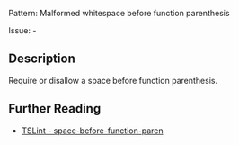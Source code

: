 Pattern: Malformed whitespace before function parenthesis

Issue: -

## Description

Require or disallow a space before function parenthesis.

## Further Reading

* [TSLint - space-before-function-paren](https://palantir.github.io/tslint/rules/space-before-function-paren)